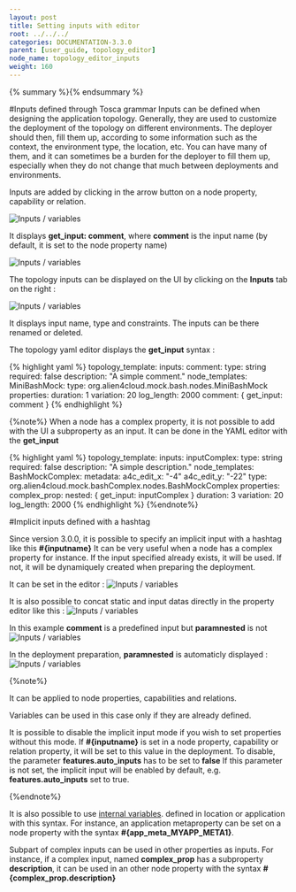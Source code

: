 ```yaml
---
layout: post
title: Setting inputs with editor
root: ../../../
categories: DOCUMENTATION-3.3.0
parent: [user_guide, topology_editor]
node_name: topology_editor_inputs
weight: 160
---
```

{% summary %}{% endsummary %}


#Inputs defined through Tosca grammar
Inputs can be defined when designing the application topology. Generally, they are used to customize the deployment of the topology on different environments. The deployer should then, fill them up, according to some information such as the context, the environment type, the location, etc. You can have many of them, and it can sometimes be a burden for the deployer to fill them up, especially when they do not change that much between deployments and environments.


Inputs are added by clicking in the arrow button on a node property, capability or relation.

![Inputs / variables](../../images/3.3.0/user_guide/topology_editor/topology_editor_input1.png)

It displays **get_input: comment**, where **comment** is the input name (by default, it is set to the node property name)

![Inputs / variables](../../images/3.3.0/user_guide/topology_editor/topology_editor_input2.png)


The topology inputs can be displayed on the UI by clicking on the **Inputs** tab on the right :

![Inputs / variables](../../images/3.3.0/user_guide/topology_editor/topology_editor_input7.png)

It displays input name, type and constraints.
The inputs can be there renamed or deleted.

The topology yaml editor displays the **get_input** syntax :

{% highlight yaml %}
topology_template:
  inputs:
    comment:
      type: string
      required: false
      description: "A simple comment."
  node_templates:
    MiniBashMock:
      type: org.alien4cloud.mock.bash.nodes.MiniBashMock
      properties:
        duration: 1
        variation: 20
        log_length: 2000
        comment: { get_input: comment }
{% endhighlight %}

{%note%}
When a node has a complex property, it is not possible to add with the UI a subproperty as an input.
It can be done in the YAML editor with the **get_input**

{% highlight yaml %}
topology_template:
  inputs:
    inputComplex:
      type: string
      required: false
      description: "A simple description."
  node_templates:
    BashMockComplex:
      metadata:
        a4c_edit_x: "-4"
        a4c_edit_y: "-22"
      type: org.alien4cloud.mock.bashComplex.nodes.BashMockComplex
      properties:
        complex_prop: 
          nested: { get_input: inputComplex }
        duration: 3
        variation: 20
        log_length: 2000
{% endhighlight %}
{%endnote%}


#Implicit inputs defined with a hashtag

Since version 3.0.0, it is possible to specify an implicit input with a hashtag like this **#{inputname}**
It can be very useful when a node has a complex property for instance.
If the input specified already exists, it will be used. If not, it will be dynamiquely created when preparing the deployment.

It can be set in the editor : ![Inputs / variables](../../images/3.3.0/user_guide/topology_editor/topology_editor_input3.png)

It is also possible to concat static and input datas directly in the property editor like this :
![Inputs / variables](../../images/3.3.0/user_guide/topology_editor/topology_editor_input4.png)

In this example **comment** is a predefined input but **paramnested** is not
![Inputs / variables](../../images/3.3.0/user_guide/topology_editor/topology_editor_input5.png)

In the deployment preparation, **paramnested** is automaticly displayed :
![Inputs / variables](../../images/3.3.0/user_guide/topology_editor/topology_editor_input6.png)

{%note%}

It can be applied to node properties, capabilities and relations.

Variables can be used in this case only if they are already defined.

It is possible to disable the implicit input mode if you wish to set properties without this mode. If **#{inputname}** is set in a node property, capability or relation property, it will be set to this value in the deployment.
To disable, the parameter **features.auto_inputs** has to be set to **false**
If this parameter is not set, the implicit input will be enabled by default, e.g. **features.auto_inputs** set to true.

{%endnote%}

It is also possible to use [internal variables](#/documentation/3.0.0/user_guide/topology_editor_global_variables.html). defined in location or application with this syntax.
For instance, an application metaproperty can be set on a node property with the syntax **#{app_meta_MYAPP_META1}**.

Subpart of complex inputs can be used in other properties as inputs.
For instance, if a complex input, named **complex_prop** has a subproperty **description**, it can be used in an other node property with the syntax **#{complex_prop.description}**


